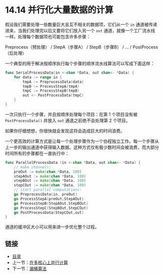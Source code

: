 # 14.14 并行化大量数据的计算

假设我们需要处理一些数量巨大且互不相关的数据项，它们从一个 `in` 通道被传递进来，当我们处理完以后又要将它们放入另一个 `out` 通道，就像一个工厂流水线一样。处理每个数据项也可能包含许多步骤：

Preprocess（预处理） / StepA（步骤A） / StepB（步骤B） / ... / PostProcess（后处理）

一个典型的用于解决按顺序执行每个步骤的顺序流水线算法可以写成下面这样：

```go 
func SerialProcessData(in <-chan *Data, out chan<- *Data) {
    for data := range in {
        tmpA := PreprocessData(data)
        tmpB := ProcessStepA(tmpA)
        tmpC := ProcessStepB(tmpB)
        out <- PostProcessData(tmpC)
    }
}
```

一次只执行一个步骤，并且按顺序处理每个项目：在第 1 个项目没有被 `PostProcessData()` 并放入 `out` 通道之前绝不会处理第 2 个项目。

如果你仔细想想，你很快就会发现这将会造成巨大的时间浪费。

一个更高效的计算方式是让每一个处理步骤作为一个协程独立工作。每一个步骤从上一步的输出通道中获得输入数据。这种方式仅有极少数时间会被浪费，而大部分时间所有的步骤都在一直执行中：

```go
func ParallelProcessData (in <-chan *Data, out chan<- *Data) {
    // make channels:
    preOut := make(chan *Data, 100)
    stepAOut := make(chan *Data, 100)
    stepBOut := make(chan *Data, 100)
    stepCOut := make(chan *Data, 100)
    // start parallel computations:
    go PreprocessData(in, preOut)
    go ProcessStepA(preOut,StepAOut)
    go ProcessStepB(StepAOut,StepBOut)
    go ProcessStepC(StepBOut,StepCOut)
    go PostProcessData(StepCOut,out)
}   
```

通道的缓冲区大小可以用来进一步优化整个过程。


## 链接

- [目录](directory.md)
- 上一节：[在多核心上并行计算](14.13.md)
- 下一节：[漏桶算法](14.15.md)
